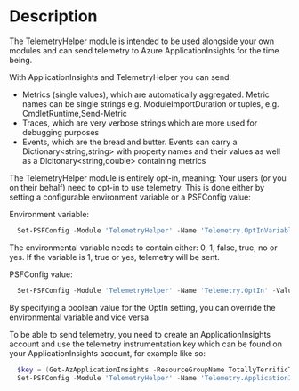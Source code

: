# Description

The TelemetryHelper module is intended to be used alongside your own modules and can send telemetry to Azure ApplicationInsights for the time being.

With ApplicationInsights and TelemetryHelper you can send:
- Metrics (single values), which are automatically aggregated. Metric names can be single strings e.g. ModuleImportDuration or tuples, e.g. CmdletRuntime,Send-Metric
- Traces, which are very verbose strings which are more used for debugging purposes
- Events, which are the bread and butter. Events can carry a Dictionary<string,string> with property names and their values as well as a Dicitonary<string,double> containing metrics

The TelemetryHelper module is entirely opt-in, meaning: Your users (or you on their behalf) need to opt-in to use telemetry. This is done either
by setting a configurable environment variable or a PSFConfig value:

Environment variable:  

```powershell
  Set-PSFConfig -Module 'TelemetryHelper' -Name 'Telemetry.OptInVariable' -Value 'de.janhendrikpeters.telemetryoptin' -PassThru | Register-PSFConfig
```

The environmental variable needs to contain either: 0, 1, false, true, no or yes. If the variable is 1, true or yes, telemetry will be sent.

PSFConfig value:  

```powershell
  Set-PSFConfig -Module 'TelemetryHelper' -Name 'Telemetry.OptIn' -Value $false -PassThru | Register-PSFConfig
```

By specifying a boolean value for the OptIn setting, you can override the environmental variable and vice versa

To be able to send telemetry, you need to create an ApplicationInsights account and use the telemetry instrumentation key
which can be found on your ApplicationInsights account, for example like so:  

```powershell
  $key = (Get-AzApplicationInsights -ResourceGroupName TotallyTerrificTelemetryTest -Name TurboTelemetry).InstrumentationKey
  Set-PSFConfig -Module 'TelemetryHelper' -Name 'Telemetry.ApplicationInsights.InstrumentationKey' -Value $key -PassThru | Register-PSFConfig
```
